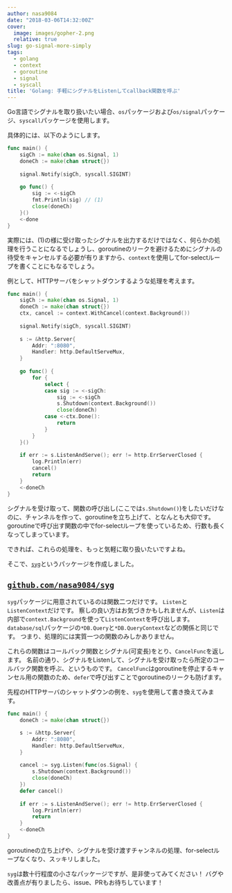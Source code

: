 ```yaml
---
author: nasa9084
date: "2018-03-06T14:32:00Z"
cover:
  image: images/gopher-2.png
  relative: true
slug: go-signal-more-simply
tags:
  - golang
  - context
  - goroutine
  - signal
  - syscall
title: 'Golang: 手軽にシグナルをListenしてcallback関数を呼ぶ'
---
```



Go言語でシグナルを取り扱いたい場合、`os`パッケージおよび`os/signal`パッケージ、`syscall`パッケージを使用します。

具体的には、以下のようにします。

``` go
func main() {
    sigCh := make(chan os.Signal, 1)
    doneCh := make(chan struct{})
    
    signal.Notify(sigCh, syscall.SIGINT)
    
    go func() {
        sig := <-sigCh
        fmt.Println(sig) // (1)
        close(doneCh)
    }()
    <-done
}
```

実際には、(1)の様に受け取ったシグナルを出力するだけではなく、何らかの処理を行うことになるでしょうし、goroutineのリークを避けるためにシグナルの待受をキャンセルする必要が有りますから、`context`を使用してfor-selectループを書くことにもなるでしょう。

例として、HTTPサーバをシャットダウンするような処理を考えます。

``` go
func main() {
    sigCh := make(chan os.Signal, 1)
    doneCh := make(chan struct{})
    ctx, cancel := context.WithCancel(context.Background())
    
    signal.Notify(sigCh, syscall.SIGINT)
    
    s := &http.Server{
        Addr: ":8080",
        Handler: http.DefaultServeMux,
    }
    
    go func() {
        for {
            select {
            case sig := <-sigCh:
                sig := <-sigCh
                s.Shutdown(context.Background())
                close(doneCh)
            case <-ctx.Done():
                return
            }
        }
    }()
    
    if err := s.ListenAndServe(); err != http.ErrServerClosed {
        log.Println(err)
        cancel()
        return
    }
    <-doneCh
}
```

シグナルを受け取って、関数の呼び出し(ここでは`s.Shutdown()`)をしたいだけなのに、チャンネルを作って、goroutineを立ち上げて、となんとも大仰です。
goroutineで呼び出す関数の中でfor-selectループを使っているため、行数も長くなってしまっています。

できれば、これらの処理を、もっと気軽に取り扱いたいですよね。

そこで、[`syg`](https://github.com/nasa9084/syg)というパッケージを作成しました。

## [`github.com/nasa9084/syg`](https//github.com/nasa9084/syg)

`syg`パッケージに用意されているのは関数二つだけです。
`Listen`と`ListenContext`だけです。
察しの良い方はお気づきかもしれませんが、`Listen`は内部で`context.Background`を使って`ListenContext`を呼び出します。
`database/sql`パッケージの`*DB.Query`と`*DB.QueryContext`などの関係と同じです。
つまり、処理的には実質一つの関数のみしかありません。

これらの関数はコールバック関数とシグナル(可変長)をとり、`CancelFunc`を返します。
名前の通り、シグナルをListenして、シグナルを受け取ったら所定のコールバック関数を呼ぶ、というものです。
`CancelFunc`はgoroutineを停止するキャンセル用の関数のため、`defer`で呼び出すことでgoroutineのリークも防げます。

先程のHTTPサーバのシャットダウンの例を、`syg`を使用して書き換えてみます。

``` go
func main() {
    doneCh := make(chan struct{})

    s := &http.Server{
        Addr: ":8080",
        Handler: http.DefaultServeMux,
    }
    
    cancel := syg.Listen(func(os.Signal) { 
        s.Shutdown(context.Background())
        close(doneCh)
    })
    defer cancel()
    
    if err := s.ListenAndServe(); err != http.ErrServerClosed {
        log.Println(err)
        return
    }
    <-doneCh
}
```

goroutineの立ち上げや、シグナルを受け渡すチャンネルの処理、for-selectループなくなり、スッキリしました。

`syg`は数十行程度の小さなパッケージですが、是非使ってみてください！
バグや改善点が有りましたら、issue、PRもお待ちしています！

